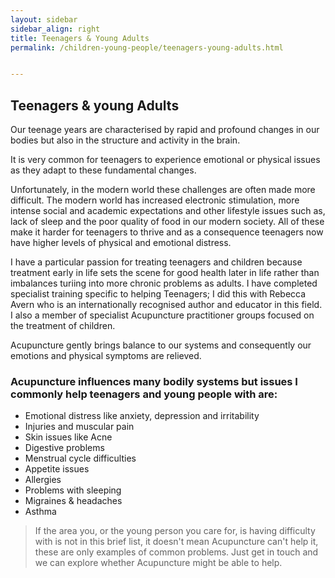 ```yaml
---
layout: sidebar
sidebar_align: right
title: Teenagers & Young Adults
permalink: /children-young-people/teenagers-young-adults.html


---
```

## Teenagers & young Adults
Our teenage years are characterised by rapid and profound changes in our bodies but also in the structure and activity in the brain.

It is very common for teenagers to experience emotional or physical issues as they adapt to these fundamental changes.

Unfortunately, in the modern world these challenges are often made more difficult.
The modern world has increased electronic stimulation, more intense social and academic expectations and other lifestyle issues such as, lack of sleep and the poor quality of food in our modern society. 
All of these make it harder for teenagers to thrive and as a consequence teenagers now have higher levels of physical and emotional distress.

I have a particular passion for treating teenagers and children because treatment early in life sets the scene for good health later in life rather than imbalances turiing into more chronic problems as adults.  I have completed specialist training specific to helping Teenagers; I did this with Rebecca Avern who is an internationally recognised author and educator in this field. I also a member of specialist Acupuncture practitioner groups focused on the treatment of children.
 
Acupuncture gently brings balance to our systems and consequently our emotions and physical symptoms are relieved. 

### Acupuncture influences many bodily systems but issues I commonly help teenagers and young people with are:
<ul>
    <li>Emotional distress like anxiety, depression and irritability</li>
    <li>Injuries and muscular pain</li>
    <li>Skin issues like Acne</li>    
    <li>Digestive problems</li>
    <li>Menstrual cycle difficulties</li>
    <li>Appetite issues</li>
    <li>Allergies</li>
    <li>Problems with sleeping</li>
     <li>Migraines & headaches</li>
    <li>Asthma</li>
</ul> 

  > If the area you, or the young person you care for, is having difficulty with is not in this brief list, it doesn't mean Acupuncture can't help it, these are only examples of common problems. Just get in touch and we can explore whether Acupuncture might be able to help.
